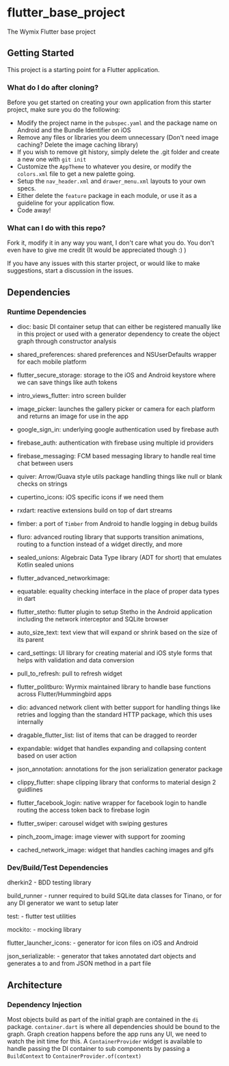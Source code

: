 # flutter_base_project

The Wymix Flutter base project

## Getting Started

This project is a starting point for a Flutter application.

### What do I do after cloning?

Before you get started on creating your own application from this starter project, make sure you do the following:
 * Modify the project name in the `pubspec.yaml` and the package name on Android and the Bundle Identifier on iOS
 * Remove any files or libraries you deem unnecessary (Don't need image caching? Delete the image caching library)
 * If you wish to remove git history, simply delete the .git folder and create a new one with `git init`
 * Customize the `AppTheme` to whatever you desire, or modify the `colors.xml` file to get a new palette going.
 * Setup the `nav_header.xml` and `drawer_menu.xml` layouts to your own specs.
 * Either delete the `feature` package in each module, or use it as a guideline for your application flow.
 * Code away!

### What can I do with this repo?

Fork it, modify it in any way you want, I don't care what you do.
You don't even have to give me credit (It would be appreciated though :) )

If you have any issues with this starter project, or would like to make suggestions, start a discussion in the
issues.

## Dependencies

### Runtime Dependencies

- dioc: basic DI container setup that can either be registered manually like in this project or used with a generator dependency to create the object graph through constructor analysis

- shared_preferences: shared preferences and NSUserDefaults wrapper for each mobile platform

- flutter_secure_storage: storage to the iOS and Android keystore where we can save things like auth tokens

- intro_views_flutter: intro screen builder

- image_picker: launches the gallery picker or camera for each platform and returns an image for use in the app

- google_sign_in: underlying google authentication used by firebase auth

- firebase_auth: authentication with firebase using multiple id providers

- firebase_messaging: FCM based messaging library to handle real time chat between users

- quiver: Arrow/Guava style utils package handling things like null or blank checks on strings

- cupertino_icons: iOS specific icons if we need them

- rxdart: reactive extensions build on top of dart streams

- fimber: a port of `Timber` from Android to handle logging in debug builds

- fluro: advanced routing library that supports transition animations, routing to a function instead of a widget directly, and more 

- sealed_unions: Algebraic Data Type library (ADT for short) that emulates Kotlin sealed unions 

- flutter_advanced_networkimage: 

- equatable: equality checking interface in the place of proper data types in dart

- flutter_stetho: flutter plugin to setup Stetho in the Android application including the network interceptor and SQLite browser

- auto_size_text: text view that will expand or shrink based on the size of its parent

- card_settings: UI library for creating material and iOS style forms that helps with validation and data conversion

- pull_to_refresh: pull to refresh widget

- flutter_politburo: Wyrmix maintained library to handle base functions across Flutter/Hummingbird apps

- dio: advanced network client with better support for handling things like retries and logging than the standard HTTP package, which this uses internally

- dragable_flutter_list: list of items that can be dragged to reorder

- expandable: widget that handles expanding and collapsing content based on user action

- json_annotation: annotations for the json serialization generator package

- clippy_flutter: shape clipping library that conforms to material design 2 guidlines

- flutter_facebook_login: native wrapper for facebook login to handle routing the access token back to firebase login

- flutter_swiper: carousel widget with swiping gestures

- pinch_zoom_image: image viewer with support for zooming

- cached_network_image: widget that handles caching images and gifs

### Dev/Build/Test Dependencies

dherkin2 - BDD testing library

build_runner - runner required to build SQLite data classes for Tinano, or for any DI generator we want to setup later

test: - flutter test utilities

mockito: - mocking library

flutter_launcher_icons: - generator for icon files on iOS and Android
  
json_serializable: - generator that takes annotated dart objects and generates a to and from JSON method in a part file 

## Architecture

### Dependency Injection

Most objects build as part of the initial graph are contained in the `di` package. `container.dart` is where all dependencies should be bound to the graph. Graph creation happens before the app runs any UI, we need to watch the init time for this. A `ContainerProvider` widget is available to handle passing the DI container to sub components by passing a `BuildContext` to `ContainerProvider.of(context)`

